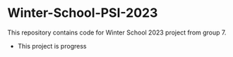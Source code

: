 # Winter-School-PSI-2023
This repository contains code for Winter School 2023 project from group 7.
- This project is progress
